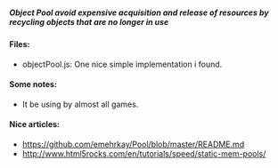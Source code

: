 ##### Object Pool avoid expensive acquisition and release of resources by recycling objects that are no longer in use

#### Files:
+ objectPool.js: One nice simple implementation i found.

#### Some notes:
+ It be using by almost all games.

#### Nice articles:
+ https://github.com/emehrkay/Pool/blob/master/README.md
+ http://www.html5rocks.com/en/tutorials/speed/static-mem-pools/
